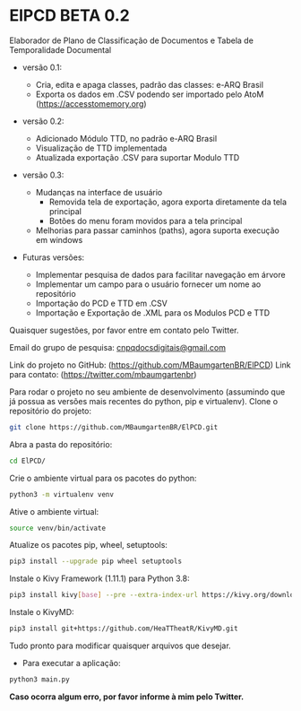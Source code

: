 # ElPCD BETA 0.2
Elaborador de Plano de Classificação de Documentos e Tabela de Temporalidade Documental

- versão 0.1:
    - Cria, edita e apaga classes, padrão das classes: e-ARQ Brasil
    - Exporta os dados em .CSV podendo ser importado pelo AtoM (https://accesstomemory.org)

- versão 0.2:
    - Adicionado Módulo TTD, no padrão e-ARQ Brasil
    - Visualização de TTD implementada
    - Atualizada exportação .CSV para suportar Modulo TTD

- versão 0.3:
    - Mudanças na interface de usuário
        * Removida tela de exportação, agora exporta diretamente da tela principal
        * Botões do menu foram movidos para a tela principal
    - Melhorias para passar caminhos (paths), agora suporta execução em windows

- Futuras versões:
    - Implementar pesquisa de dados para facilitar navegação em árvore
    - Implementar um campo para o usuário fornecer um nome ao repositório
    - Importação do PCD e TTD em .CSV
    - Importação e Exportação de .XML para os Modulos PCD e TTD

Quaisquer sugestões, por favor entre em contato pelo Twitter.

Email do grupo de pesquisa: cnpqdocsdigitais@gmail.com

Link do projeto no GitHub: (https://github.com/MBaumgartenBR/ElPCD)
Link para contato: (https://twitter.com/mbaumgartenbr)

Para rodar o projeto no seu ambiente de desenvolvimento (assumindo que já possua as versões mais recentes do python, pip e virtualenv).
Clone o repositório do projeto:
```bash
git clone https://github.com/MBaumgartenBR/ElPCD.git
```
Abra a pasta do repositório:
```bash
cd ElPCD/
```
Crie o ambiente virtual para os pacotes do python:
```bash
python3 -m virtualenv venv
```
Ative o ambiente virtual:
```bash
source venv/bin/activate
```
Atualize os pacotes pip, wheel, setuptools:
```bash
pip3 install --upgrade pip wheel setuptools
```
Instale o Kivy Framework (1.11.1) para Python 3.8:
```bash
pip3 install kivy[base] --pre --extra-index-url https://kivy.org/downloads/simple/
```
Instale o KivyMD:
```bash
pip3 install git+https://github.com/HeaTTheatR/KivyMD.git
```
Tudo pronto para modificar quaisquer arquivos que desejar.
- Para executar a aplicação:
```bash
python3 main.py
```
**Caso ocorra algum erro, por favor informe à mim pelo Twitter.**
